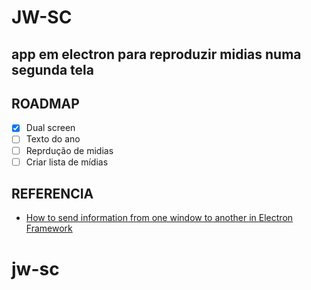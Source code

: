 # JW-SC

## app em electron para reproduzir midias numa segunda tela

## ROADMAP

- [x] Dual screen
- [ ] Texto do ano
- [ ] Reprdução de midias
- [ ] Criar lista de mídias

## REFERENCIA

- [How to send information from one window to another in Electron Framework
](https://ourcodeworld.com/articles/read/536/how-to-send-information-from-one-window-to-another-in-electron-framework)
# jw-sc
